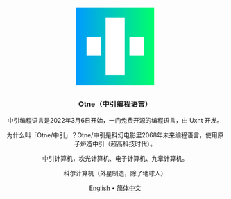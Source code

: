 <div align="center">
<a href="#">
<h1><img src="otne.svg" alt="Logo" width="180" height="180"></h1>
</a>

### Otne（中引编程语言）
  
中引编程语言是2022年3月6日开始，一门免费开源的编程语言，由 Uxnt 开发。

为什么叫「Otne/中引」？Otne/中引是科幻电影里2068年未来编程语言，使用原子炉造中引（超高科技时代）。
  
中引计算机，坎光计算机、电子计算机、九章计算机。
  
科尔计算机（外星制造，除了地球人）
  
[English](README.md) • [简体中文](README.zh.md)

</div>
